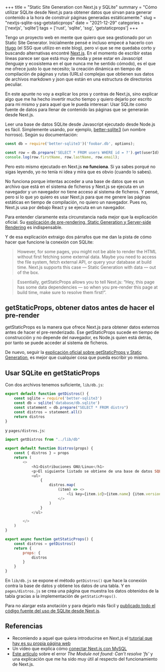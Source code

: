 +++
title = "Static Site Generation con Next.js y SQLite"
summary = "Cómo utilizar SQLite desde Next.js para obtener datos que sirvan para generar contenido a la hora de construir páginas generadas estáticamente."
slug = "nextjs-sqlite-ssg-getstaticprops"
date = "2021-12-29"
categories = ['nextjs', 'sqlite']
tags = ['rust', 'sqlite', 'ssg', 'getstaticprops']
+++

Tengo un proyecto web en mente que quiero que sea gestionado por un Static Site Generator. Inicialmente pensé e incluso empecé a hacerlo con [Hugo](https://gohugo.io) (el SSG que utilizo en este blog), pero vi que se me quedaba corto y buscando alternativas encontré [Next.js](https://nextjs.org). En el momento de escribir estas líneas parece ser que está muy de moda y pese estar en Javascript (lenguaje y ecosistema en el que nunca me he sentido cómodo), es el que me ofrece justo lo que necesito; la creación dinámica en tiempo de compilación de páginas y rutas (URLs) complejas que obtienen sus datos de archivos markdown y json que están en una estructura de directorios peculiar.

En este apunte no voy a explicar los pros y contras de Next.js, sino explicar algo que me ha hecho invertir mucho tiempo y quiero dejarlo por escrito para mi mismo y para aquel que le pueda interesar: Usar SQLite como fuente de datos para llenar de contenido las páginas que se generarán desde Next.js.

Leer una base de datos SQLite desde Javascript ejecutado desde Node.js es fácil. Simplemente usando, por ejemplo, [better-sqlite3](https://github.com/JoshuaWise/better-sqlite3) (un nombre horroso). Según su documentación:

```javascript
const db = require('better-sqlite3')('foobar.db', options);

const row = db.prepare('SELECT * FROM users WHERE id = ?').get(userId);
console.log(row.firstName, row.lastName, row.email);
```

Pero esto mismo ejecutado en Next.js __no funciona__. Si ya sabes porqué no sigas leyendo, yo no tenía ni idea y mira que es obvio (cuando lo sabes).

No funciona porque intentas acceder a una base de datos que es un archivo que está en el sistema de ficheros y Next.js se ejecuta en un navegador y un navegador no tiene acceso al sistema de ficheros. Y pensé, pero si lo que yo quiero es usar Next.js para que me genere las páginas estáticas en tiempo de compilación, no quiero un navegador. Pues no, Next.js usa por debajo React y se ejecuta en un navegador.

Para entender claramente esta circunstancia nada mejor que la explicación oficial. Su [explicación de pre-rendering, Static Generation y Server-side Rendering](https://nextjs.org/learn/basics/data-fetching/pre-rendering) es indispensable. 

Y de esa explicación extraigo dos párrafos que me dan la pista de cómo hacer que funcione la conexión con SQLite:

> However, for some pages, you might not be able to render the HTML without first fetching some external data. Maybe you need to access the file system, fetch external API, or query your database at build time. Next.js supports this case — Static Generation with data — out of the box.

> Essentially, getStaticProps allows you to tell Next.js: “Hey, this page has some data dependencies — so when you pre-render this page at build time, make sure to resolve them first!”.

## getStaticProps, obtener datos antes de hacer el pre-render

getStaticProps es la manera que ofrece Next.js para obtener datos externos antes de hacer el pre-renderizado. Ese getStaticProps sucede en tiempo de construcción y no depende del navegador, es Node.js quien está detrás, por tanto se puede acceder al sistema de ficheros.

De nuevo, seguir la [explicación oficial sobre getStaticProps y Static Generation](https://nextjs.org/learn/basics/data-fetching/with-data), es mejor que cualquier cosa que pueda escribir yo mismo.

## Usar SQLite en getStaticProps

Con dos archivos tenemos suficiente, ``lib/db.js``:

```javascript
export default function getDistros() {
    const sqlite = require('better-sqlite3')
    const db = sqlite('database/db.sqlite')
    const statement = db.prepare("SELECT * FROM distro")
    const distros = statement.all()
    return distros
}
```

y ``pages/distros.js``:

```javascript
import getDistros from "../lib/db"

export default function Distros(props) {
    const { distros } = props
    return (
        <>
            <h1>Distribuciones GNU/Linux</h1>
            <p>El siguiente listado se obtiene de una base de datos SQLite:</p>
            <ul>
                {
                    distros.map(
                        (item) => <>
                            <li key={item.id}>{item.name} {item.version}</li>
                        </>
                    )
                }
            </ul>

        </>
    )
}

export async function getStaticProps() {
    const distros = getDistros()
    return {
        props: {
            distros
        }
    }
}
```

En ``lib/db.js`` se expone el método ``getDistros()`` que hace la conexión contra la base de datos y obtiene los datos de una tabla. Y en ``pages/distros.js`` se crea una página que muestra los datos obtenidos de la tabla gracias a la implementación de ``getStaticProps()``.

Para no alargar esta anotación y para dejarlo más fácil y [publicado todo el código fuente del uso de SQLite desde Next.js](https://github.com/isfegu/nextjs-sqlite).

## Referencias

* Recomiendo a aquel que quiera introducirse en Next.js el [tutorial que hay es su propia página web](https://nextjs.org/learn/basics/create-nextjs-app)
* Un vídeo que explica cómo [conectar Next.js con MySQL](https://www.youtube.com/watch?v=uqlQB0oHSEE)
* [Este artículo](https://maikelveen.com/blog/how-to-solve-module-not-found-cant-resolve-fs-in-nextjs) sobre el error _The Module not found: Can't resolve 'fs'_ y una explicación que me ha sido muy útil al respecto del funcionamiento de Next.js.